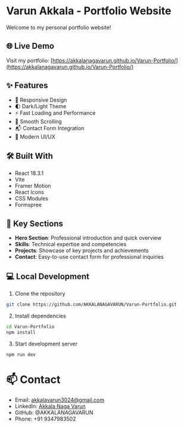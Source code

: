 # Varun Akkala - Portfolio Website

Welcome to my personal portfolio website!

## 🌐 Live Demo
Visit my portfolio: [https://akkalanagavarun.github.io/Varun-Portfolio/](https://akkalanagavarun.github.io/Varun-Portfolio/)

## ✨ Features

- 📱 Responsive Design
- 🌓 Dark/Light Theme
- ⚡ Fast Loading and Performance
- 🎯 Smooth Scrolling
- 📬 Contact Form Integration
- 🎨 Modern UI/UX

## 🛠️ Built With

- React 18.3.1
- Vite
- Framer Motion
- React Icons
- CSS Modules
- Formspree

## 🎯 Key Sections

- **Hero Section**: Professional introduction and quick overview
- **Skills**: Technical expertise and competencies
- **Projects**: Showcase of key projects and achievements
- **Contact**: Easy-to-use contact form for professional inquiries

## 💻 Local Development

1. Clone the repository
```bash
git clone https://github.com/AKKALANAGAVARUN/Varun-Portfolio.git
```

2. Install dependencies
```bash
cd Varun-Portfolio
npm install
```

3. Start development server
```bash
npm run dev
```

# 📫 Contact
- Email: akkalavarun3024@gmail.com
- LinkedIn: [Akkala Naga Varun](https://www.linkedin.com/in/akkala-naga-varun-b672a3202/)
- GitHub: @AKKALANAGAVARUN
- Phone: +91 9347983502
